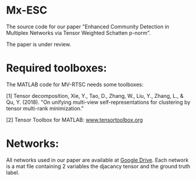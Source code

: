 # Mx-ESC

The source code for our paper "Enhanced Community Detection in Multiplex
Networks via Tensor Weighted Schatten p-norm".

The paper is under review. 


# Required toolboxes:
The MATLAB code for MV-RTSC needs some toolboxes:

[1] Tensor decomposition, Xie, Y., Tao, D., Zhang, W., Liu, Y., Zhang, L., & Qu, Y. (2018). 
"On unifying multi-view self-representations for clustering by tensor multi-rank minimization."

[2] Tensor Toolbox for MATLAB: <a href="https://www.tensortoolbox.org">www.tensortoolbox.org</a>

# Networks:
All networks used in our paper are available at [Google Drive](https://drive.google.com/drive/folders/1T8AITuQZCbCB52PELprIVb75d4-6hi20). 
Each network is a mat file containing 2 variables the djacancy tensor and the ground truth label. 

